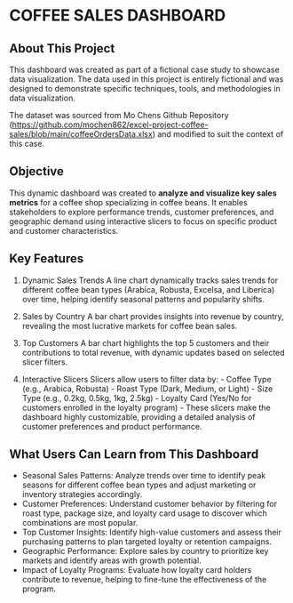 # COFFEE SALES DASHBOARD

## About This Project

This dashboard was created as part of a fictional case study to showcase data visualization. The data used in this project is entirely fictional and was designed to demonstrate specific techniques, tools, and methodologies in data visualization.

The dataset was sourced from Mo Chens Github Repository (https://github.com/mochen862/excel-project-coffee-sales/blob/main/coffeeOrdersData.xlsx) and modified to suit the context of this case.

## Objective

This dynamic dashboard was created to **analyze and visualize key sales metrics** for a coffee shop specializing in coffee beans. It enables stakeholders to explore performance trends, customer preferences, and geographic demand using interactive slicers to focus on specific product and customer characteristics.

## Key Features

1. Dynamic Sales Trends
    A line chart dynamically tracks sales trends for different coffee bean types (Arabica, Robusta, Excelsa, and Liberica) over time, helping identify seasonal patterns and popularity shifts.

2. Sales by Country
    A bar chart provides insights into revenue by country, revealing the most lucrative markets for coffee bean sales.

3. Top Customers
    A bar chart highlights the top 5 customers and their contributions to total revenue, with dynamic updates based on selected slicer filters.

4. Interactive Slicers
    Slicers allow users to filter data by:
        - Coffee Type (e.g., Arabica, Robusta)
        - Roast Type (Dark, Medium, or Light)
        - Size Type (e.g., 0.2kg, 0.5kg, 1kg, 2.5kg)
        - Loyalty Card (Yes/No for customers enrolled in the loyalty program)
        - These slicers make the dashboard highly customizable, providing a detailed analysis of customer preferences and product performance.

## What Users Can Learn from This Dashboard

- Seasonal Sales Patterns: Analyze trends over time to identify peak seasons for different coffee bean types and adjust marketing or inventory strategies accordingly.
- Customer Preferences: Understand customer behavior by filtering for roast type, package size, and loyalty card usage to discover which combinations are most popular.
- Top Customer Insights: Identify high-value customers and assess their purchasing patterns to plan targeted loyalty or retention campaigns.
- Geographic Performance: Explore sales by country to prioritize key markets and identify areas with growth potential.
- Impact of Loyalty Programs: Evaluate how loyalty card holders contribute to revenue, helping to fine-tune the effectiveness of the program.